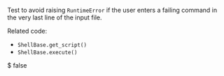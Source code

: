 Test to avoid raising `RuntimeError` if the user enters a failing command in the very last line of the input file.

Related code:
- `ShellBase.get_script()`
- `ShellBase.execute()`

$ false
